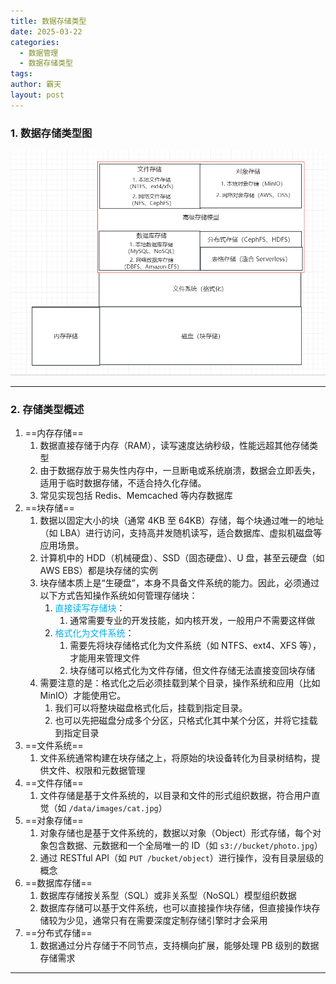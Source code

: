 ```yaml
---
title: 数据存储类型
date: 2025-03-22
categories:
  - 数据管理
  - 数据存储类型
tags: 
author: 霸天
layout: post
---
```

### 1. 数据存储类型图
![](source/_posts/笔记：数据存储类型/image-20250323142236244.png)

---


### 2. 存储类型概述
1. ==内存存储==
	1. 数据直接存储于内存（RAM），读写速度达纳秒级，性能远超其他存储类型
	2. 由于数据存放于易失性内存中，一旦断电或系统崩溃，数据会立即丢失，适用于临时数据存储，不适合持久化存储。
	3. 常见实现包括 Redis、Memcached 等内存数据库
2. ==块存储==
	1.  数据以固定大小的块（通常 4KB 至 64KB）存储，每个块通过唯一的地址（如 LBA）进行访问，支持高并发随机读写，适合数据库、虚拟机磁盘等应用场景。
	2. 计算机中的 HDD（机械硬盘）、SSD（固态硬盘）、U 盘，甚至云硬盘（如 AWS EBS）都是块存储的实例
	3. 块存储本质上是“生硬盘”，本身不具备文件系统的能力。因此，必须通过以下方式告知操作系统如何管理存储块：
		1. <font color="#00b0f0">直接读写存储块</font>：
			1. 通常需要专业的开发技能，如内核开发，一般用户不需要这样做
		2. <font color="#00b0f0">格式化为文件系统</font>：
			1. 需要先将块存储格式化为文件系统（如 NTFS、ext4、XFS 等），才能用来管理文件
			2. 块存储可以格式化为文件存储，但文件存储无法直接变回块存储
	4. 需要注意的是：格式化之后必须挂载到某个目录，操作系统和应用（比如 MinIO）才能使用它。
		1. 我们可以将整块磁盘格式化后，挂载到指定目录。
		2. 也可以先把磁盘分成多个分区，只格式化其中某个分区，并将它挂载到指定目录
3. ==文件系统==
	1. 文件系统通常构建在块存储之上，将原始的块设备转化为目录树结构，提供文件、权限和元数据管理
4. ==文件存储==
	1. 文件存储是基于文件系统的，以目录和文件的形式组织数据，符合用户直觉（如 `/data/images/cat.jpg`）
5. ==对象存储==
	1. 对象存储也是基于文件系统的，数据以对象（Object）形式存储，每个对象包含数据、元数据和一个全局唯一的 ID（如 `s3://bucket/photo.jpg`）
	2. 通过 RESTful API（如 `PUT /bucket/object`）进行操作，没有目录层级的概念
6. ==数据库存储==
	1. 数据库存储按关系型（SQL）或非关系型（NoSQL）模型组织数据
	2. 数据库存储可以基于文件系统，也可以直接操作块存储，但直接操作块存储较为少见，通常只有在需要深度定制存储引擎时才会采用
7. ==分布式存储==
	1. 数据通过分片存储于不同节点，支持横向扩展，能够处理 PB 级别的数据存储需求

---

